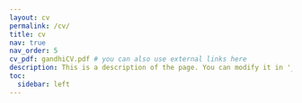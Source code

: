 ```yaml
---
layout: cv
permalink: /cv/
title: cv
nav: true
nav_order: 5
cv_pdf: gandhiCV.pdf # you can also use external links here
description: This is a description of the page. You can modify it in '_pages/cv.md'. You can also change or remove the top pdf download button.
toc:
  sidebar: left
---
```

